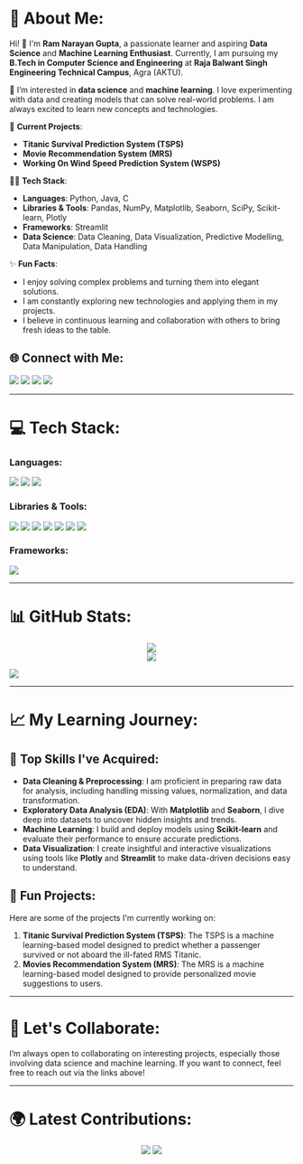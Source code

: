 # 🌟 About Me:
Hi! 👋 I'm **Ram Narayan Gupta**, a passionate learner and aspiring **Data Science** and **Machine Learning Enthusiast**. Currently, I am pursuing my **B.Tech in Computer Science and Engineering** at **Raja Balwant Singh Engineering Technical Campus**, Agra (AKTU).

🔭 I’m interested in **data science** and **machine learning**. I love experimenting with data and creating models that can solve real-world problems. I am always excited to learn new concepts and technologies.

💼 **Current Projects**:
- **Titanic Survival Prediction System (TSPS)**
- **Movie Recommendation System (MRS)**
- **Working On Wind Speed Prediction System (WSPS)**
  
👨‍💻 **Tech Stack**:
- **Languages**: Python, Java, C
- **Libraries & Tools**: Pandas, NumPy, Matplotlib, Seaborn, SciPy, Scikit-learn, Plotly
- **Frameworks**: Streamlit
- **Data Science**: Data Cleaning, Data Visualization, Predictive Modelling, Data Manipulation, Data Handling 

✨ **Fun Facts**:
- I enjoy solving complex problems and turning them into elegant solutions.
- I am constantly exploring new technologies and applying them in my projects.
- I believe in continuous learning and collaboration with others to bring fresh ideas to the table.

## 🌐 Connect with Me:
<p align="left">
  <a href="https://github.com/ram-narayan-gupta-02"><img src="https://img.shields.io/badge/GitHub-%23121011.svg?style=for-the-badge&logo=github&logoColor=white"/></a>
  <a href="mailto:ramnrngupta@gmail.com"><img src="https://img.shields.io/badge/Gmail-D14836?style=for-the-badge&logo=gmail&logoColor=white" /></a>
  <a href="https://linkedin.com/in/ram-narayan-gupta"><img src="https://img.shields.io/badge/LinkedIn-0077B5?style=for-the-badge&logo=linkedin&logoColor=white"/></a>
  <a href="https://www.hackerrank.com/profile/ramnrngupta"><img src="https://img.shields.io/badge/HackerRank-2EC866?style=for-the-badge&logo=HackerRank&logoColor=white"/></a>

---

# 💻 Tech Stack:

### Languages:
<p align="left">
  <img src="https://img.shields.io/badge/C-00599C?style=for-the-badge&logo=c&logoColor=white"/>
  <img src="https://img.shields.io/badge/Python-3776AB?style=for-the-badge&logo=python&logoColor=white"/>
  <img src="https://img.shields.io/badge/Java-007396?style=for-the-badge&logo=java&logoColor=white"/>
</p>

### Libraries & Tools:
<p align="left">
  <img src="https://img.shields.io/badge/NumPy-013243?style=for-the-badge&logo=numpy&logoColor=white"/>
  <img src="https://img.shields.io/badge/Pandas-150458?style=for-the-badge&logo=pandas&logoColor=white"/>
  <img src="https://img.shields.io/badge/Matplotlib-11557C?style=for-the-badge&logo=matplotlib&logoColor=white"/>
  <img src="https://img.shields.io/badge/Seaborn-2E4C6D?style=for-the-badge&logo=seaborn&logoColor=white"/>
  <img src="https://img.shields.io/badge/SciPy-8CAAE6?style=for-the-badge&logo=scipy&logoColor=white"/>
  <img src="https://img.shields.io/badge/Scikit--learn-F7931E?style=for-the-badge&logo=scikit-learn&logoColor=white"/>
  <img src="https://img.shields.io/badge/Plotly-3F4F75?style=for-the-badge&logo=plotly&logoColor=white"/>
</p>

### Frameworks:
<p align="left">
  <img src="https://img.shields.io/badge/Streamlit-FF4B4B?style=for-the-badge&logo=streamlit&logoColor=white"/>
</p>

---

# 📊 GitHub Stats:
<p align="center">
  <img src="https://github-readme-stats.vercel.app/api?username=ram-narayan-gupta-02&theme=dark&hide_border=false&include_all_commits=true&count_private=true"/><br>
<!--   <img src="https://github-readme-streak-stats.herokuapp.com/?user=ram-narayan-gupta-02&theme=dark&hide_border=false"/><br> -->
  <img src="https://github-readme-stats.vercel.app/api/top-langs/?username=ram-narayan-gupta-02&layout=compact&theme=tokyonight"/>
</p>
  <img src="https://github-contributor-stats.vercel.app/api?username=ram-narayan-gupta-02&limit=5&theme=dark&combine_all_yearly_contributions=true"/>

---

# 📈 My Learning Journey:

## 🧠 Top Skills I've Acquired:
- **Data Cleaning & Preprocessing**: I am proficient in preparing raw data for analysis, including handling missing values, normalization, and data transformation.
- **Exploratory Data Analysis (EDA)**: With **Matplotlib** and **Seaborn**, I dive deep into datasets to uncover hidden insights and trends.
- **Machine Learning**: I build and deploy models using **Scikit-learn** and evaluate their performance to ensure accurate predictions.
- **Data Visualization**: I create insightful and interactive visualizations using tools like **Plotly** and **Streamlit** to make data-driven decisions easy to understand.

## 🚀 Fun Projects:
Here are some of the projects I'm currently working on:
1. **Titanic Survival Prediction System (TSPS)**: The TSPS is a machine learning-based model designed to predict whether a passenger survived or not aboard the ill-fated RMS Titanic.
2. **Movies Recommendation System (MRS)**: The MRS is a machine learning-based model designed to provide personalized movie suggestions to users.
---

# 📅 Let's Collaborate:
I’m always open to collaborating on interesting projects, especially those involving data science and machine learning. If you want to connect, feel free to reach out via the links above!

---
<!--
# 🏆 Achievements:
- **Kaggle Competitions**: Participated in data science challenges and continuously improving my skills by tackling real-world datasets.
- **Open Source Contributions**: Contributing to open-source repositories to enhance my learning and give back to the community.
---
-->
<!--
# 📍 Fun Stats About My GitHub:
- 🌱 I’ve committed to over **--** repositories
- 🔥 I’ve participated in **--** hackathons and machine learning challenges
- 🛠️ I’ve contributed to **--** open-source projects
---
-->

# 🌍 Latest Contributions:
<p align="center">
  <a href="https://github.com/ram-narayan-gupta-02/Titanic-Survival-System"><img src="https://img.shields.io/badge/Titanic%20Survival%20System-4CAF50?style=for-the-badge&logo=github&logoColor=white" /></a>
  <a href="https://github.com/ram-narayan-gupta-02/Movie-Recommendation-System"><img src="https://img.shields.io/badge/Movie%20Recommendation%20System-009688?style=for-the-badge&logo=github&logoColor=white" /></a>
</p>
